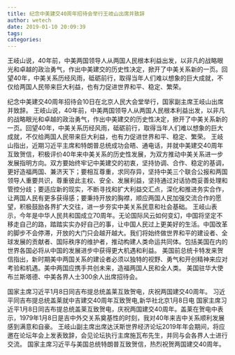 ```yaml
---
title: 纪念中美建交40周年招待会举行王岐山出席并致辞
author: wetech
date: 2019-01-10 20:09:39
tags: 
categories: 
---
```

王岐山说，40年前，中美两国领导人从两国人民根本利益出发，以非凡的战略眼光和卓越的政治勇气，作出中美建交的历史性决定，掀开了中美关系新的一页。回望40年，中美关系历经风雨，砥砺前行，取得当年人们难以想象的巨大成就，不仅给两国人民带来巨大利益，也有力促进世界和平、稳定、繁荣。
<!-- more -->
纪念中美建交40周年招待会10日在北京人民大会堂举行，国家副主席王岐山出席并致辞。
王岐山说，40年前，中美两国领导人从两国人民根本利益出发，以非凡的战略眼光和卓越的政治勇气，作出中美建交的历史性决定，掀开了中美关系新的一页。回望40年，中美关系历经风雨，砥砺前行，取得当年人们难以想象的巨大成就，不仅给两国人民带来巨大利益，也有力促进世界和平、稳定、繁荣。
王岐山指出，近期习近平主席和特朗普总统成功会晤、通电话，并就中美建交40周年互致贺信，积极评价40年来中美关系的历史性发展，为双方推动中美关系进一步发展指明方向。双方要始终牢记中美建交的初衷，坚持协调、合作、稳定的基调，更好造福两国、兼济天下；要相互尊重，求同存异，坚持中美三个联合公报和两国领导人重要共识，尊重彼此主权、安全、发展利益，坚持通过对话协商妥善处理和管控分歧；要适应新的现实，不断寻找和扩大利益交汇点，深化和推进务实合作，让两国人民有更多获得感；要秉持开放的胸襟，顺应两国人民加强交流合作的愿望，积极鼓励各界扩大交往，进一步夯实中美关系民意和社会基础。
王岐山表示，今年是中华人民共和国成立70周年。无论国际风云如何变幻，中国将坚定不移走自己的路，踏踏实实办好自己的事，让中国人民过上更美好的生活。中国改革的脚步不会停滞，开放的大门只会越开越大。我们将始终做世界和平的建设者、全球发展的贡献者、国际秩序的维护者，推动构建人类命运共同体。包括美国在内的世界各国必将从中国的发展进步中获得更大机遇和利益。
美国前总统卡特发来贺信指出，新时期美中两国关系的建设者必须以独特的视野、勇气和开创精神来应对考验和机遇。美中两国应携手共创未来，造福两国人民和全人类。
美国驻华大使布兰斯塔德、中美各界人士300余人出席招待会。
 
 
国家主席习近平1月8日同吉布提总统盖莱互致贺电，庆祝两国建交40周年。
习近平同吉布提总统盖莱就中吉建交40周年互致贺电,新华社北京1月8日电  国家主席习近平1月8日同吉布提总统盖莱互致贺电，庆祝两国建交40周年。盖莱在贺电中表示，1979年1月8日是吉中外交关系奠基性的时刻，我对40年来吉中关系顺利发展感到满意和自豪。
王岐山副主席出席达沃斯世界经济论坛2019年年会期间，将应邀在论坛年会上发表致辞，会见论坛执行主席施瓦布先生，并同与会各界人士进行交流。
国家主席习近平与美国总统特朗普互致贺信，热烈祝贺两国建交40周年。
